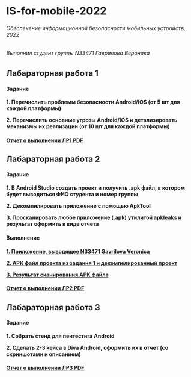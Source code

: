 # IS-for-mobile-2022
###### Обеспечение информационной безопасности мобильных устройств, 2022 
###### Выполнил студент группы N33471 Гаврилова Вероника

## Лабараторная работа 1
#### Задание
__1. Перечислить проблемы безопасности Android/IOS (от 5 шт для каждой платформы)__

__2. Перечислить основные угрозы Android/IOS и детализировать механизмы их реализации (от 10 шт для каждой платформы)__

#### [Отчет о выполнении ЛР1 PDF](https://github.com/cyberknopa/IS-for-mobile-2022/blob/main/N33471_Гаврилова_ВВ_ЛР1.pdf)

## Лабараторная работа 2
#### Задание
__1. В Android Studio создать проект и получить .apk файл, в котором будет выводиться ФИО студента и номер группы__

__2. Декомпилировать приложение с помощью ApkTool__

__3. Просканировать любое приложение (.apk) утилитой apkleaks и результат оформить в виде отчета__

#### Выполнение
__[1. Приложение, выводящее N33471 Gavrilova Veronica](https://github.com/cyberknopa/IS-for-mobile-2022/tree/main/Lab1_1)__

__[2. APK файл проекта из задания 1](https://github.com/cyberknopa/IS-for-mobile-2022/blob/main/Lab1_Decompile/lab.apk)[ и декомпелированный проект](https://github.com/cyberknopa/IS-for-mobile-2022/tree/main/Lab1_Decompile/lab)__

__[3. Результат сканирования APK файла](https://github.com/cyberknopa/IS-for-mobile-2022/tree/main/Lab1_3)__

#### [Отчет о выполнении ЛР2 PDF](https://github.com/cyberknopa/IS-for-mobile-2022/blob/main/N33471_Гаврилова_ВВ_ЛР2.pdf)

## Лабараторная работа 3
#### Задание
__1. Собрать стенд для пентестига Android__

__2. Сделать 2-3 кейса в Diva Android, оформить их в отчет (со скриншотами и описанием)__

#### [Отчет о выполнении ЛР3 PDF](https://github.com/cyberknopa/IS-for-mobile-2022/blob/main/N33471_Гаврилова_ВВ_ЛР3.pdf)
